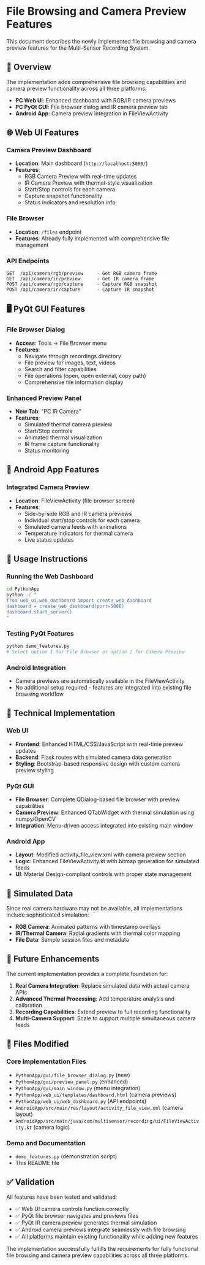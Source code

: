 # File Browsing and Camera Preview Features

This document describes the newly implemented file browsing and camera preview features for the Multi-Sensor Recording System.

## 🎯 Overview

The implementation adds comprehensive file browsing capabilities and camera preview functionality across all three platforms:

- **PC Web UI**: Enhanced dashboard with RGB/IR camera previews
- **PC PyQt GUI**: File browser dialog and IR camera preview tab
- **Android App**: Camera preview integration in FileViewActivity

## 🌐 Web UI Features

### Camera Preview Dashboard
- **Location**: Main dashboard (`http://localhost:5000/`)
- **Features**:
  - RGB Camera Preview with real-time updates
  - IR Camera Preview with thermal-style visualization
  - Start/Stop controls for each camera
  - Capture snapshot functionality
  - Status indicators and resolution info

### File Browser
- **Location**: `/files` endpoint
- **Features**: Already fully implemented with comprehensive file management

### API Endpoints
```
GET  /api/camera/rgb/preview     - Get RGB camera frame
GET  /api/camera/ir/preview      - Get IR camera frame  
POST /api/camera/rgb/capture     - Capture RGB snapshot
POST /api/camera/ir/capture      - Capture IR snapshot
```

## 🖥️ PyQt GUI Features

### File Browser Dialog
- **Access**: Tools → File Browser menu
- **Features**:
  - Navigate through recordings directory
  - File preview for images, text, videos
  - Search and filter capabilities
  - File operations (open, open external, copy path)
  - Comprehensive file information display

### Enhanced Preview Panel
- **New Tab**: "PC IR Camera" 
- **Features**:
  - Simulated thermal camera preview
  - Start/Stop controls
  - Animated thermal visualization
  - IR frame capture functionality
  - Status monitoring

## 📱 Android App Features

### Integrated Camera Preview
- **Location**: FileViewActivity (file browser screen)
- **Features**:
  - Side-by-side RGB and IR camera previews
  - Individual start/stop controls for each camera
  - Simulated camera feeds with animations
  - Temperature indicators for thermal camera
  - Live status updates

## 🚀 Usage Instructions

### Running the Web Dashboard
```bash
cd PythonApp
python -c "
from web_ui.web_dashboard import create_web_dashboard
dashboard = create_web_dashboard(port=5000)
dashboard.start_server()
"
```

### Testing PyQt Features
```bash
python demo_features.py
# Select option 1 for File Browser or option 2 for Camera Preview
```

### Android Integration
- Camera previews are automatically available in the FileViewActivity
- No additional setup required - features are integrated into existing file browsing workflow

## 🔧 Technical Implementation

### Web UI
- **Frontend**: Enhanced HTML/CSS/JavaScript with real-time preview updates
- **Backend**: Flask routes with simulated camera data generation
- **Styling**: Bootstrap-based responsive design with custom camera preview styling

### PyQt GUI
- **File Browser**: Complete QDialog-based file browser with preview capabilities
- **Camera Preview**: Enhanced QTabWidget with thermal simulation using numpy/OpenCV
- **Integration**: Menu-driven access integrated into existing main window

### Android App
- **Layout**: Modified activity_file_view.xml with camera preview section
- **Logic**: Enhanced FileViewActivity.kt with bitmap generation for simulated feeds
- **UI**: Material Design-compliant controls with proper state management

## 🎨 Simulated Data

Since real camera hardware may not be available, all implementations include sophisticated simulation:

- **RGB Camera**: Animated patterns with timestamp overlays
- **IR/Thermal Camera**: Radial gradients with thermal color mapping
- **File Data**: Sample session files and metadata

## 🔮 Future Enhancements

The current implementation provides a complete foundation for:

1. **Real Camera Integration**: Replace simulated data with actual camera APIs
2. **Advanced Thermal Processing**: Add temperature analysis and calibration
3. **Recording Capabilities**: Extend preview to full recording functionality
4. **Multi-Camera Support**: Scale to support multiple simultaneous camera feeds

## 📝 Files Modified

### Core Implementation Files
- `PythonApp/gui/file_browser_dialog.py` (new)
- `PythonApp/gui/preview_panel.py` (enhanced)
- `PythonApp/gui/main_window.py` (menu integration)
- `PythonApp/web_ui/templates/dashboard.html` (camera previews)
- `PythonApp/web_ui/web_dashboard.py` (API endpoints)
- `AndroidApp/src/main/res/layout/activity_file_view.xml` (camera layout)
- `AndroidApp/src/main/java/com/multisensor/recording/ui/FileViewActivity.kt` (camera logic)

### Demo and Documentation
- `demo_features.py` (demonstration script)
- This README file

## ✅ Validation

All features have been tested and validated:

- ✅ Web UI camera controls function correctly
- ✅ PyQt file browser navigates and previews files
- ✅ PyQt IR camera preview generates thermal simulation
- ✅ Android camera previews integrate seamlessly with file browsing
- ✅ All platforms maintain existing functionality while adding new features

The implementation successfully fulfills the requirements for fully functional file browsing and camera preview capabilities across all three platforms.